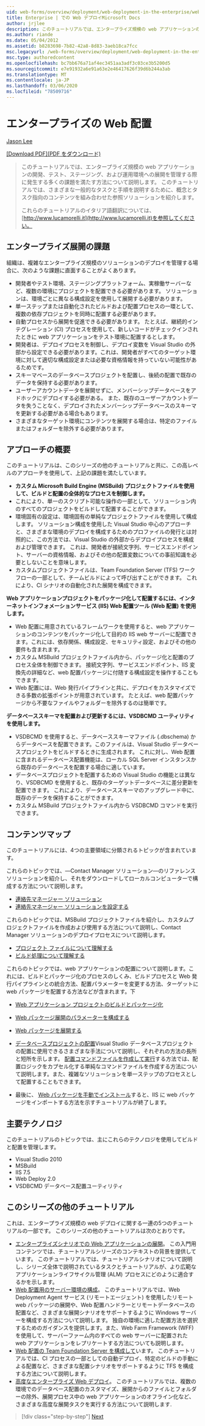 ```yaml
---
uid: web-forms/overview/deployment/web-deployment-in-the-enterprise/web-deployment-in-the-enterprise
title: Enterprise | での Web デプロイMicrosoft Docs
author: jrjlee
description: このチュートリアルでは、エンタープライズ規模の web アプリケーションの devel への展開を管理するときに発生する多くの課題を満たす方法について説明します。
ms.author: riande
ms.date: 05/04/2012
ms.assetid: b8283698-7b82-42a8-8d83-3aeb18ca7fcc
msc.legacyurl: /web-forms/overview/deployment/web-deployment-in-the-enterprise/web-deployment-in-the-enterprise
msc.type: authoredcontent
ms.openlocfilehash: bc7bb676a71af4ec3451aa3adf3c03ce3b5200d5
ms.sourcegitcommit: e7e91932a6e91a63e2e46417626f39d6b244a3ab
ms.translationtype: MT
ms.contentlocale: ja-JP
ms.lasthandoff: 03/06/2020
ms.locfileid: "78509716"
---
```

# <a name="web-deployment-in-the-enterprise"></a>エンタープライズの Web 配置

[Jason Lee](https://github.com/jrjlee)

[[Download PDF]\(PDF をダウンロード\)](https://msdnshared.blob.core.windows.net/media/MSDNBlogsFS/prod.evol.blogs.msdn.com/CommunityServer.Blogs.Components.WeblogFiles/00/00/00/63/56/8130.DeployingWebAppsInEnterpriseScenarios.pdf)

> このチュートリアルでは、エンタープライズ規模の web アプリケーションの開発、テスト、ステージング、および運用環境への展開を管理する際に発生する多くの課題を満たす方法について説明します。 このチュートリアルでは、さまざまな一般的なタスクと手順を説明するために、概念とタスク指向のコンテンツを組み合わせた参照ソリューションを紹介します。
> 
> これらのチュートリアルのイタリア語翻訳については、 [http://www.lucamorelli.it](http://www.lucamorelli.it)を参照してください。

## <a name="enterprise-deployment-challenges"></a>エンタープライズ展開の課題

組織は、複雑なエンタープライズ規模のソリューションのデプロイを管理する場合に、次のような課題に直面することがよくあります。

- 開発者やテスト環境、ステージングプラットフォーム、実稼働サーバーなど、複数の環境にプロジェクトを配置できる必要があります。 ソリューションは、環境ごとに異なる構成設定を使用して展開する必要があります。
- 単一ステップまたは自動化されたビルドおよび配置プロセスの一環として、複数の依存プロジェクトを同時に配置する必要があります。
- 自動プロセスから展開を促進できる必要があります。 たとえば、継続的インテグレーション (CI) プロセスを使用して、新しいコードがチェックインされたときに web アプリケーションをテスト環境に配置するとします。
- 開発者は、デプロイプロセスを制御し、デプロイ変数を Visual Studio の外部から設定できる必要があります。これは、開発者がすべてのターゲット環境に対して適切な構成設定または必要な資格情報を持っていない可能性があるためです。
- スキーマベースのデータベースプロジェクトを配置し、後続の配置で既存のデータを保持する必要があります。
- ユーザーアカウントデータを展開せずに、メンバーシップデータベースをアドホックにデプロイする必要がある。 また、既存のユーザーアカウントデータを失うことなく、デプロイされたメンバーシップデータベースのスキーマを更新する必要がある場合もあります。
- さまざまなターゲット環境にコンテンツを展開する場合は、特定のファイルまたはフォルダーを除外する必要があります。

## <a name="overview-of-approach"></a>アプローチの概要

このチュートリアルは、このシリーズの他のチュートリアルと共に、この高レベルのアプローチを使用して、上記の課題を満たしています。

- **カスタム Microsoft Build Engine (MSBuild) プロジェクトファイルを使用して、ビルドと配置の全体的なプロセスを制御します。**
- これにより、単一のスクリプト可能な操作の一部として、ソリューション内のすべてのプロジェクトをビルドして配置することができます。
- 環境固有の設定は、環境固有の単純なプロジェクトファイルを使用して構成します。 ソリューション構成を使用した Visual Studio 中心のアプローチと、さまざまな環境のデプロイを構成するためのプロファイルの発行とは対照的に、この方法では、Visual Studio の外部からデプロイプロセスを構成および管理できます。 これは、開発者が接続文字列、サービスエンドポイント、サーバーの資格情報、およびその他の配置変数についての事前知識を必要としないことを意味します。
- カスタムプロジェクトファイルは、Team Foundation Server (TFS) ワークフローの一部として、チームビルドによって呼び出すことができます。 これにより、CI シナリオの自動化された展開を構成できます。

**Web アプリケーションプロジェクトをパッケージ化して配置するには、インターネットインフォメーションサービス (IIS) Web 配置ツール (Web 配置) を使用します。**

- Web 配置に用意されているフレームワークを使用すると、web アプリケーションのコンテンツをパッケージ化して目的の IIS web サーバーに配置できます。これには、依存関係、構成設定、セキュリティ設定、およびその他の要件も含まれます。
- カスタム MSBuild プロジェクトファイル内から、パッケージ化と配置のプロセス全体を制御できます。 接続文字列、サービスエンドポイント、IIS 変換先の詳細など、web 配置パッケージに付随する構成設定を操作することもできます。
- Web 配置には、Web 発行パイプラインと共に、デプロイをカスタマイズできる多数の拡張ポイントが用意されています。 たとえば、web 配置パッケージから不要なファイルやフォルダーを除外するのは簡単です。

**データベーススキーマを配置および更新するには、VSDBCMD ユーティリティを使用します。**

- VSDBCMD を使用すると、データベーススキーマファイル (.dbschema) からデータベースを配置できます。このファイルは、Visual Studio データベースプロジェクトをビルドするときに生成されます。 これに対し、Web 配置に含まれるデータベース配置機能は、ローカル SQL Server インスタンスから既存のデータベースを配置する場合に適しています。
- データベースプロジェクトを配置するための Visual Studio の機能とは異なり、VSDBCMD を使用すると、既存のターゲットデータベースに差分更新を配置できます。 これにより、データベーススキーマのアップグレード中に、既存のデータを保持することができます。
- カスタム MSBuild プロジェクトファイル内から VSDBCMD コマンドを実行できます。

## <a name="content-map"></a>コンテンツマップ

このチュートリアルには、4つの主要領域に分類されるトピックが含まれています。

これらのトピックでは、&#x2014;Contact Manager ソリューション&#x2014;のリファレンスソリューションを紹介し、それをダウンロードしてローカルコンピューターで構成する方法について説明します。

- [連絡先マネージャー ソリューション](the-contact-manager-solution.md)
- [連絡先マネージャー ソリューションを設定する](setting-up-the-contact-manager-solution.md)

これらのトピックでは、MSBuild プロジェクトファイルを紹介し、カスタムプロジェクトファイルを作成および使用する方法について説明し、Contact Manager ソリューションのデプロイプロセスについて説明します。

- [プロジェクト ファイルについて理解する](understanding-the-project-file.md)
- [ビルド処理について理解する](understanding-the-build-process.md)

これらのトピックでは、web アプリケーションの配置について説明します。これには、ビルドとパッケージ化のプロセスのしくみ、ビルドプロセスと Web 発行パイプラインとの統合方法、配置パラメーターを変更する方法、ターゲットに web パッケージを配置する方法などが含まれます。下

- [Web アプリケーション プロジェクトのビルドとパッケージ化](building-and-packaging-web-application-projects.md)
- [Web パッケージ展開のパラメーターを構成する](configuring-parameters-for-web-package-deployment.md)
- [Web パッケージを展開する](deploying-web-packages.md)

- [データベースプロジェクトの配置](deploying-database-projects.md)Visual Studio データベースプロジェクトの配置に使用できるさまざまな手法について説明し、それぞれの方法の長所と短所を示します。 [配置コマンドファイルを作成して実行](creating-and-running-a-deployment-command-file.md)する方法では、配置ロジックをカプセル化する単純なコマンドファイルを作成する方法について説明します。また、複雑なソリューションを単一ステップのプロセスとして配置することもできます。
- 最後に、 [Web パッケージを手動でインストール](manually-installing-web-packages.md)すると、IIS に web パッケージをインポートする方法を示すチュートリアルが終了します。

## <a name="key-technologies"></a>主要テクノロジ

このチュートリアルのトピックでは、主にこれらのテクノロジを使用してビルドと配置を管理します。

- Visual Studio 2010
- MSBuild
- IIS 7.5
- Web Deploy 2.0
- VSDBCMD データベース配置ユーティリティ

## <a name="other-tutorials-in-this-series"></a>このシリーズの他のチュートリアル

これは、エンタープライズ規模の web デプロイに関する一連の5つのチュートリアルの一部です。 このシリーズの他のチュートリアルは次のとおりです。

- [エンタープライズシナリオでの Web アプリケーションの展開](../deploying-web-applications-in-enterprise-scenarios/deploying-web-applications-in-enterprise-scenarios.md)。 この入門用コンテンツでは、チュートリアルシリーズのコンテキストの背景を提供しています。 このチュートリアルでは、チュートリアルシナリオについて説明し、シリーズ全体で説明されているタスクとチュートリアルが、より広範なアプリケーションライフサイクル管理 (ALM) プロセスにどのように適合するかを示します。
- [Web 配置用のサーバー環境の構成](../configuring-server-environments-for-web-deployment/configuring-server-environments-for-web-deployment.md)。 このチュートリアルでは、Web Deployment Agent サービス (リモートエージェント) を使用したリモート web パッケージの展開や、Web 配置ハンドラーとリモートデータベースの配置など、さまざまな展開シナリオをサポートするように Windows サーバーを構成する方法について説明します。 独自の環境に適した配置方法を選択するためのガイダンスを提供します。また、Web Farm Framework (WFF) を使用して、サーバーファーム内のすべての web サーバーに配置された web アプリケーションをレプリケートする方法についても説明します。
- [Web 配置の Team Foundation Server を構成して](../configuring-team-foundation-server-for-web-deployment/configuring-team-foundation-server-for-web-deployment.md)います。 このチュートリアルでは、CI プロセスの一部としての自動デプロイ、特定のビルドの手動による配置など、さまざまな配置シナリオをサポートするように TFS を構成する方法について説明します。
- [高度なエンタープライズ Web デプロイ](../advanced-enterprise-web-deployment/advanced-enterprise-web-deployment.md)。 このチュートリアルでは、複数の環境でのデータベース配置のカスタマイズ、展開からのファイルとフォルダーの除外、展開プロセス中の web アプリケーションのオフライン化など、さまざまな高度な展開タスクを実行する方法について説明します.

> [!div class="step-by-step"]
> [Next](the-contact-manager-solution.md)
